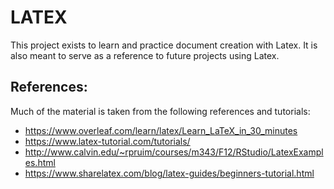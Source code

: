 # LATEX

This project exists to learn and practice document creation with Latex.
It is also meant to serve as a reference to future projects using Latex.


## References:

Much of the material is taken from the following references and tutorials:

- https://www.overleaf.com/learn/latex/Learn_LaTeX_in_30_minutes
- https://www.latex-tutorial.com/tutorials/
- http://www.calvin.edu/~rpruim/courses/m343/F12/RStudio/LatexExamples.html
- https://www.sharelatex.com/blog/latex-guides/beginners-tutorial.html
